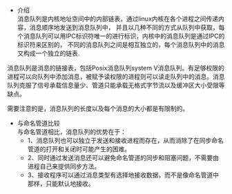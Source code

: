 * 介绍  
消息队列是内核地址空间中的内部链表，通过linux内核在各个进程之间传递内容，消息顺序地发送到消息队列中，
并且以几种不同的方式从队列中获取，每个消息队列可以用IPC标识符唯一的进行标识，内核中的消息队列是通过IPC的标识符来区别的，
不同的消息队列之间是相互独立的，每个消息队列中的消息又构成一个独立的链表.  

消息队列是消息的链接表，包括Posix消息队列system V消息队列。有足够权限的进程可以向队列中添加消息，被赋予读权限的进程则可以读走队列中的消息。消息队列克服了信号承载信息量少、管道只能承载无格式字节流以及缓冲区大小受限等缺点。  

需要注意的是，消息队列的长度以及每个消息的大小都是有限制的。

* 与命名管道比较  
与命名管道相比，消息队列的优势在于：  
  - 1、消息队列也可以独立于发送和接收进程而存在，从而消除了在同步命名管道的打开和关闭时可能产生的困难。  
  - 2、同时通过发送消息还可以避免命名管道的同步和阻塞问题，不需要由进程自己来提供同步方法。  
  - 3、接收程序可以通过消息类型有选择地接收数据，而不是像命名管道中那样，只能默认地接收。

